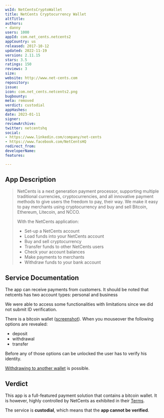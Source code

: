 ```yaml
---
wsId: NetCentsCryptoWallet
title: NetCents Cryptocurrency Wallet
altTitle: 
authors:
- danny
users: 1000
appId: com.net_cents.netcents2
appCountry: us
released: 2017-10-12
updated: 2022-11-19
version: 2.11.15
stars: 3.5
ratings: 150
reviews: 3
size: 
website: http://www.net-cents.com
repository: 
issue: 
icon: com.net_cents.netcents2.png
bugbounty: 
meta: removed
verdict: custodial
appHashes: 
date: 2023-01-11
signer: 
reviewArchive: 
twitter: netcentshq
social:
- https://www.linkedin.com/company/net-cents
- https://www.facebook.com/NetCentsHQ
redirect_from: 
developerName: 
features: 

---
```


## App Description

> NetCents is a next generation payment processor, supporting multiple traditional currencies, cryptocurrencies, and all innovative payment methods to give users the freedom to pay, their way. We make it easy to pay merchants using cryptocurrency and buy and sell Bitcoin, Ethereum, Litecoin, and NCCO.
>
> With the NetCents application:
>
> - Set-up a NetCents account
> - Load funds into your NetCents account
> - Buy and sell cryptocurrency
> - Transfer funds to other NetCents users
> - Check your account balances
> - Make payments to merchants
> - Withdraw funds to your bank account

## Service Documentation

The app can receive payments from customers. It should be noted that netcents has two account types: personal and business

We were able to access some functionalities with limitations since we did not submit ID verification.

There is a bitcoin wallet ([screenshot](https://twitter.com/BitcoinWalletz/status/1455477233171062787)). When you mouseover the following options are revealed:

- deposit
- withdrawal
- transfer

Before any of those options can be unlocked the user has to verify his identity.

[Withdrawing to another wallet](https://support.net-cents.com/hc/en-us/articles/360000219107-Withdrawing-Cryptocurrencies-to-an-External-User) is possible.

## Verdict

This app is a full-featured payment solution that contains a bitcoin wallet. It is however, highly controlled by NetCents as exhibited in their [Terms](https://net-cents.com/terms).

The service is **custodial**, which means that the **app cannot be verified**.
